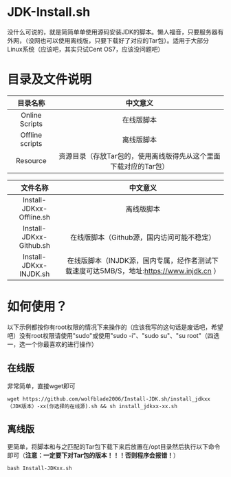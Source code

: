 # JDK-Install.sh
没什么可说的，就是简简单单使用源码安装JDK的脚本。懒人福音，只要服务器有外网，（没网也可以使用离线版，只要下载好了对应的Tar包）。适用于大部分Linux系统（应该吧，其实只试Cent OS7，应该没问题吧）
# 目录及文件说明
| 目录名称 | 中文意义 |
| :----: | :----: | 
Online Scripts | 在线版脚本 
Offline scripts| 离线版脚本 
Resource|资源目录（存放Tar包的，使用离线版得先从这个里面下载对应的Tar包）

| 文件名称 | 中文意义 |
| :----: | :----: | 
Install-JDKxx-Offline.sh|离线版脚本
Install-JDKxx-Github.sh|在线版脚本（Github源，国内访问可能不稳定）
Install-JDKxx-INJDK.sh|在线版脚本（INJDK源，国内专属，经作者测试下载速度可达5MB/S，地址:https://www.injdk.cn ）
# 如何使用？
以下示例都按你有root权限的情况下来操作的（应该我写的这句话是废话吧，希望吧）没有root权限请使用"sudo"或使用"sudo -i"、"sudo su"、"su root"（四选一，选一个你最喜欢的进行操作）
## 在线版
非常简单，直接wget即可
```Linux
wget https://github.com/wolfblade2006/Install-JDK.sh/install_jdkxx（JDK版本）-xx(你选择的在线源).sh && sh install_jdkxx-xx.sh
```
## 离线版
更简单，将脚本和与之匹配的Tar包下载下来后放置在/opt目录然后执行以下命令即可（**注意：一定要下对Tar包的版本！！！否则程序会报错！**）
```Linux
bash Install-JDKxx.sh
```
